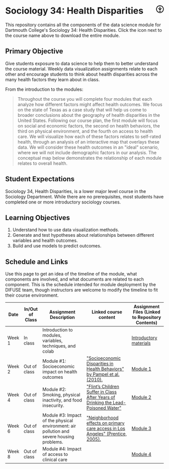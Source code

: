 # Sociology 34: Health Disparities <a href="https://github.com/difuse-dartmouth/public-module-template/archive/refs/heads/main.zip"><img src="https://github.com/difuse-dartmouth/.github/blob/ecc522189d093025100d24feef5fc134f592c677/profile/download_button.png" alt="Download the entire module" align="right" style="width: 0.25in;"></a>

This repository contains all the components of the data science module for Dartmouth College's Sociology 34: Health Disparities.  Click the icon next to the course name above to download the entire module.

## Primary Objective

Give students exposure to data science to help them to better understand the course material. Weekly data visualization assignments relate to each other and encourage students to think about health disparities across the many health factors they learn about in class.

From the introduction to the modules:
> Throughout the course you will complete four modules that each analyze how different factors might affect health outcomes. We focus on the state of Texas as a case study that will help us come to broader conclusions about the geography of health disparities in the United States. Following our course plan, the first module will focus on social and economic factors, the second on health behaviors, the third on physical environment, and the fourth on access to health care. We will visualize how each of these factors relates to self-rated health, through an analysis of an interactive map that overlays these data. We will consider these health outcomes in an "ideal" scenario, where we will not include demographic factors in our analysis. The conceptual map below demonstrates the relationship of each module relates to overall health.

## Student Expectations

Sociology 34, Health Disparities, is a lower major level course in the Sociology Department. While there are no prerequisites, most students have completed one or more introductory sociology courses.

## Learning Objectives
1.	Understand how to use data visualization methods.
2.	Generate and test hypotheses about relationships between different variables and health outcomes.
3.	Build and use models to predict outcomes.


## Schedule and Links

Use this page to get an idea of the timeline of the module, what components are involved, and what documents are related to each component. This is the schedule intended for module deployment by the DIFUSE team, though instructors are welcome to modify the timeline to fit their course environment.

| Date             |  In/Out of Class | Assignment Description                     | Linked course content                                    | Assignment Files (Linked to Repository Contents) |
|------------------|-----------------|--------------------------------------------------|-------------------------------------------------|--------------------------------------------------|
| Week 1 | In class          |Introduction to modules, variables, techniques, and colab| | [Introductory materials](components/assignment0/README.md) |
| Week 2 | Out of class      | Module #1: Socioeconomic impact on health outcomes  | <a href="https://doi.org/10.1146/annurev.soc.012809.102529"> "Socioeconomic Disparities in Health Behaviors” by Pampel et al. (2010).</a> |[Module 1](components/assignment1/README.md) |
| Week 4 | Out of class      | Module #2:  Smoking, physical inactivity, and food insecurity.  | <a href="https://www.nytimes.com/2019/11/06/us/politics/flint-michigan-schools.html"> "Flint’s Children Suffer in Class After Years of Drinking the Lead-Poisoned Water"</a> |[Module 2](components/assignment2/README.md) |
| Week 6 | Out of class      | Module #3:  Impact of the physical environment: air pollution and severe housing problems.  | <a href="https://doi.org/10.1016/j.socscimed.2005.07.029l"> "Neighborhood effects on primary care access in Los Angeles" (Prentice, 2005).</a> |[Module 3](completed_module/components/assignment3/README.md) |
| Week 8 | Out of class      | Module #4:  Impact of access to clinical care  |  |[Module 4](completed_module/components/assignment4/README.md) |

